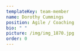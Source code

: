```yaml
---
templateKey: team-member
name: Dorothy Cummings
position: Agile / Coaching
bio: " "
picture: /img/img_1870.jpg
order: 0
---
```

